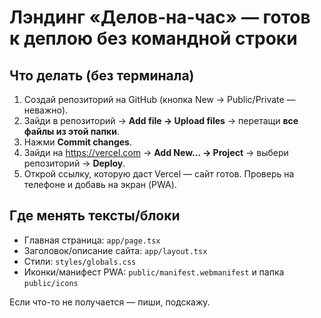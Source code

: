 # Лэндинг «Делов‑на‑час» — готов к деплою без командной строки

## Что делать (без терминала)
1) Создай репозиторий на GitHub (кнопка New → Public/Private — неважно).
2) Зайди в репозиторий → **Add file → Upload files** → перетащи **все файлы из этой папки**.
3) Нажми **Commit changes**.
4) Зайди на https://vercel.com → **Add New… → Project** → выбери репозиторий → **Deploy**.
5) Открой ссылку, которую даст Vercel — сайт готов. Проверь на телефоне и добавь на экран (PWA).

## Где менять тексты/блоки
- Главная страница: `app/page.tsx`
- Заголовок/описание сайта: `app/layout.tsx`
- Стили: `styles/globals.css`
- Иконки/манифест PWA: `public/manifest.webmanifest` и папка `public/icons`

Если что-то не получается — пиши, подскажу.
